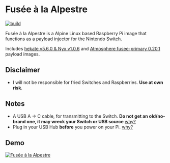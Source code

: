 # Fusée à la Alpestre
[![build](https://github.com/kleo/fusee-alpestre/actions/workflows/build.yml/badge.svg)](https://github.com/kleo/fusee-alpestre/actions/workflows/build.yml)

Fusée à la Alpestre is a Alpine Linux based Raspberry Pi image that functions as a payload injector for the Nintendo Switch.

Includes [hekate v5.6.0 & Nyx v1.0.6](https://github.com/CTCaer/hekate/releases/tag/v5.6.0) and [Atmosphere fusee-primary 0.20.1](https://github.com/Atmosphere-NX/Atmosphere/releases/tag/0.20.1) payload images.

## Disclaimer

 * I will not be responsible for fried Switches and Raspberries. **Use at own risk**.

## Notes

 * A USB A -> C cable, for transmitting to the Switch. **Do not get an old/no-brand one, it may wreck your Switch or USB source** [why?](https://pastebin.com/80QXsefE)
 * Plug in your USB Hub **before** you power on your Pi. [why?](https://www.raspberrypi.org/forums/viewtopic.php?t=23205#p217196)

## Demo

[![Fusée à la Alpestre](https://img.youtube.com/vi/CdMKe9dGHEk/hqdefault.jpg)](https://youtu.be/CdMKe9dGHEk)
